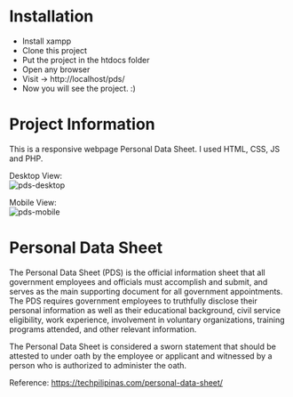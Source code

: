 # Installation
- Install xampp
- Clone this project
- Put the project in the htdocs folder
- Open any browser
- Visit -> http://localhost/pds/
- Now you will see the project. :)

# Project Information

This is a responsive webpage Personal Data Sheet. I used HTML, CSS, JS and PHP.

Desktop View: \
![pds-desktop](https://user-images.githubusercontent.com/74645297/207719132-ae24f87e-9180-4a2b-8d27-5f82076cb127.gif)

Mobile View: \
![pds-mobile](https://user-images.githubusercontent.com/74645297/207719220-d785fcd5-650e-4e14-ab8f-d304adf53305.gif)

# Personal Data Sheet

The Personal Data Sheet (PDS) is the official information sheet that all government employees and officials must accomplish and submit, and serves as the main supporting document for all government appointments. The PDS requires government employees to truthfully disclose their personal information as well as their educational background, civil service eligibility, work experience, involvement in voluntary organizations, training programs attended, and other relevant information.

The Personal Data Sheet is considered a sworn statement that should be attested to under oath by the employee or applicant and witnessed by a person who is authorized to administer the oath.

Reference: https://techpilipinas.com/personal-data-sheet/

